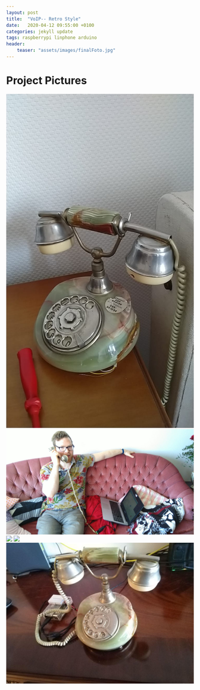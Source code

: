 ```yaml
---
layout: post
title:  "VoIP-- Retro Style"
date:   2020-04-12 09:55:00 +0100
categories: jekyll update
tags: raspberrypi linphone arduino
header:
    teaser: "assets/images/finalFoto.jpg"
---
```

# Project Pictures
<img src="/assets/images/phone.jpeg">
<img src="/assets/images/telephoning.jpeg">
<img src="/assets/images/dialingM5stickc.gif">
<img src="/assets/images/schalter.jpg">
<img src="/assets/images/finalFoto.jpg">

